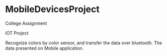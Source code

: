 # MobileDevicesProject

College Assignment

IOT Project

Recognize colors by color sensor, and transfer the data over bluetooth. The data presented on Mobile application.
